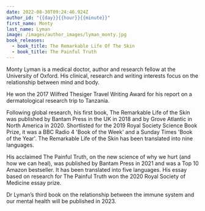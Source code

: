 ```yaml
---
date: 2022-08-30T09:24:46.924Z
author_id: "{{day}}{{hour}}{{minute}}"
first_name: Monty
last_name: Lyman
image: /images/author_images/lyman_monty.jpg
book_releases:
  - book_title: The Remarkable Life Of The Skin
  - book_title: The Painful Truth
---
```

Monty Lyman is a medical doctor, author and research fellow at the University of Oxford. His clinical, research and writing interests focus on the relationship between mind and body.

He won the 2017 Wilfred Thesiger Travel Writing Award for his report on a dermatological research trip to Tanzania.

Following global research, his first book, The Remarkable Life of the Skin was published by Bantam Press in the UK in 2018 and by Grove Atlantic in North America in 2020. Shortlisted for the 2019 Royal Society Science Book Prize, it was a BBC Radio 4 'Book of the Week' and a Sunday Times 'Book of the Year'. The Remarkable Life of the Skin has been translated into nine languages.

His acclaimed The Painful Truth, on the new science of why we hurt (and how we can heal), was published by Bantam Press in 2021 and was a Top 10 Amazon bestseller. It has been translated into five languages. His essay based on research for The Painful Truth won the 2020 Royal Society of Medicine essay prize.

Dr Lyman’s third book on the relationship between the immune system and our mental health will be published in 2023.